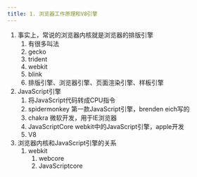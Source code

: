 ```yaml
---
title: 1. 浏览器工作原理和V8引擎
---
```


1. 事实上，常说的浏览器内核就是浏览器的排版引擎
   1. 有很多叫法
   2. gecko
   3. trident
   4. webkit
   5. blink
   6. 排版引擎、浏览器引擎、页面渲染引擎、样板引擎
2. JavaScript引擎
   1. 将JavaScript代码转成CPU指令
   2. spidermonkey 第一款JavaScript引擎，brenden eich写的
   3. chakra 微软开发，用于IE浏览器
   4. JavaScriptCore webkit中的JavaScript引擎，apple开发
   5. V8
3. 浏览器内核和JavaScript引擎的关系
   1. webkit
      1. webcore
      2. JavaScriptcore
